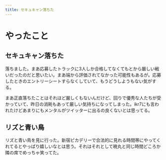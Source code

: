 ```yaml
---
title: セキュキャン落ちた
---
```


# やったこと

## セキュキャン落ちた

落ちました。まあ応募したトラックに3人しか合格してなくてもとから厳しい戦いだったのだと思いたい。まあ端から評価されてなかった可能性もあるが。応募したときのエントリーシートすらなくしていて、もうどうしようもない気がする。

まあ正直落ちたことはそれほど厳しくもないんだけど、回りで優秀な人たちが受かっていて、昨日の消耗もあって厳しい気持ちになってしまった。ikr7にも言われたけどあまりにもメンタルがツイッターに出るの良くないとは思ってる。

## リズと青い鳥

リズと青い鳥を見に行った。新宿ピカデリーで合法的に見れる時間帯にやってくれてるとやっぱり嬉しいなとは思う。それはそれとして暁丸と同じ時間どころか隣の席でめっちゃ笑ってた。